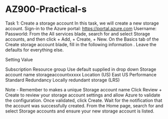 # AZ900-Practical-s
Task 1: Create a storage account
In this task, we will create a new storage account.
Sign-in to the Azure portal: https://portal.azure.com
Username: 
Passworld: 
From the All services blade, search for and select Storage accounts, and then click + Add, + Create, + New.
On the Basics tab of the Create storage account blade, fill in the following information . Leave the defaults for everything else.

Setting                         Value

Subscription
Resource group                  Use default supplied in drop down
Storage account name            storageaccountxxxxx
Location                        (US) East US
Performance                     Standard
Redundancy                      Locally redundant storage (LRS)



Note - Remember to  makes a unique Storage account name
Click Review + Create to review your storage account settings and allow Azure to validate the configuration.
Once validated, click Create. Wait for the notification that the account was successfully created.
From the Home page, search for and select Storage accounts and ensure your new storage account is listed.
